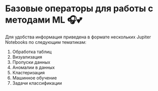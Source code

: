 # Базовые операторы для работы с методами ML 🎧💕

Для удобства информация приведена в формате нескольких Jupiter Notebooks по следующим тематикам:

1. Обработка таблиц
2. Визуализация
3. Пропуски данных
4. Аномалии в данных
5. Кластеризация
6. Машинное обучение
7. Задачи классификации
